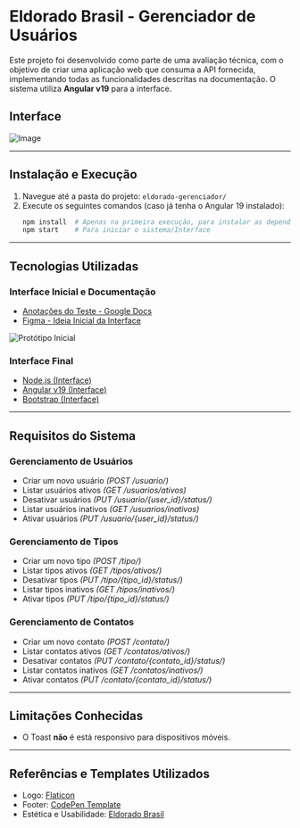 # Eldorado Brasil - Gerenciador de Usuários

Este projeto foi desenvolvido como parte de uma avaliação técnica, com o objetivo de criar uma aplicação web que consuma a API fornecida, implementando todas as funcionalidades descritas na documentação.
O sistema utiliza **Angular v19** para a interface.

## Interface
![Image](https://github.com/user-attachments/assets/3da1e906-d60a-4b49-be5a-904ca4273b3c)

---
## Instalação e Execução
1. Navegue até a pasta do projeto: `eldorado-gerenciador/`
2. Execute os seguintes comandos (caso já tenha o Angular 19 instalado):
   ```sh
   npm install  # Apenas na primeira execução, para instalar as dependências
   npm start    # Para iniciar o sistema/Interface
   ```

---
## Tecnologias Utilizadas
### Interface Inicial e Documentação
- [Anotações do Teste - Google Docs](https://docs.google.com/document/d/15pm9e35xxMDw6d4Iczvp9bmgvKPvAkmQ3bUWTPQyEGk/edit?usp=sharing)
- [Figma - Ideia Inicial da Interface](https://www.figma.com/design/fd3Qwvoif8UMsNUBn0T97F/Teste-T%C3%A9cnico---Eldorado?node-id=0-1&t=UALCHMO7d9OYJnes-1)

![Protótipo Inicial](https://github.com/user-attachments/assets/78542d63-7628-4a18-871b-9c74d83e5a58)

### Interface Final
- [Node.js (Interface)](https://nodejs.org/)
- [Angular v19 (Interface)](https://angular.io/)
- [Bootstrap (Interface)](https://getbootstrap.com/)

---
## Requisitos do Sistema
### **Gerenciamento de Usuários**
- Criar um novo usuário *(POST /usuario/)*
- Listar usuários ativos *(GET /usuarios/ativos)*
- Desativar usuários *(PUT /usuario/{user_id}/status/)*
- Listar usuários inativos *(GET /usuarios/inativos)*
- Ativar usuários *(PUT /usuario/{user_id}/status/)*

### **Gerenciamento de Tipos**
- Criar um novo tipo *(POST /tipo/)*
- Listar tipos ativos *(GET /tipos/ativos/)*
- Desativar tipos *(PUT /tipo/{tipo_id}/status/)*
- Listar tipos inativos *(GET /tipos/inativos/)*
- Ativar tipos *(PUT /tipo/{tipo_id}/status/)*

### **Gerenciamento de Contatos**
- Criar um novo contato *(POST /contato/)*
- Listar contatos ativos *(GET /contatos/ativos/)*
- Desativar contatos *(PUT /contato/{contato_id}/status/)*
- Listar contatos inativos *(GET /contatos/inativos/)*
- Ativar contatos *(PUT /contato/{contato_id}/status/)*

---
## Limitações Conhecidas
- O Toast **não** é está responsivo para dispositivos móveis.

---
## Referências e Templates Utilizados
- Logo: [Flaticon](https://cdn-icons-png.flaticon.com/512/9131/9131478.png)
- Footer: [CodePen Template](https://codepen.io/scanfcode/pen/MEZPNd)
- Estética e Usabilidade: [Eldorado Brasil](https://www.eldoradobrasil.com.br/pb/)

